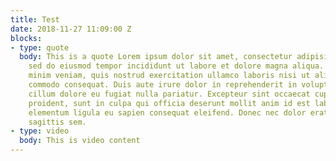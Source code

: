 ```yaml
---
title: Test
date: 2018-11-27 11:09:00 Z
blocks:
- type: quote
  body: This is a quote Lorem ipsum dolor sit amet, consectetur adipisicing elit,
    sed do eiusmod tempor incididunt ut labore et dolore magna aliqua. Ut enim ad
    minim veniam, quis nostrud exercitation ullamco laboris nisi ut aliquip ex ea
    commodo consequat. Duis aute irure dolor in reprehenderit in voluptate velit esse
    cillum dolore eu fugiat nulla pariatur. Excepteur sint occaecat cupidatat non
    proident, sunt in culpa qui officia deserunt mollit anim id est laborum. Donec
    elementum ligula eu sapien consequat eleifend. Donec nec dolor erat, condimentum
    sagittis sem.
- type: video
  body: This is video content
---
```


